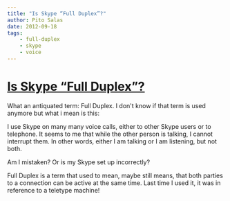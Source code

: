 ```yaml
---
title: "Is Skype “Full Duplex”?"
author: Pito Salas
date: 2012-09-18
tags:
    - full-duplex
    - skype
    - voice
---
```

# [Is Skype “Full Duplex”?](None)




What an antiquated term: Full Duplex. I don't know if that term is used
anymore but what i mean is this:

I use Skype on many many voice calls, either to other Skype users or to
telephone. It seems to me that while the other person is talking, I cannot
interrupt them. In other words, either I am talking or I am listening, but not
both.

Am I mistaken? Or is my Skype set up incorrectly?

Full Duplex is a term that used to mean, maybe still means, that both parties
to a connection can be active at the same time. Last time I used it, it was in
reference to a teletype machine!


